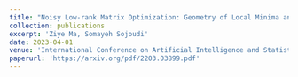 ```yaml
---
title: "Noisy Low-rank Matrix Optimization: Geometry of Local Minima and Convergence Rate"
collection: publications
excerpt: 'Ziye Ma, Somayeh Sojoudi'
date: 2023-04-01
venue: 'International Conference on Artificial Intelligence and Statistics(AISTATS) 2023, Oral Presentation (Top 6% of accepted papers).'
paperurl: 'https://arxiv.org/pdf/2203.03899.pdf'
---
```

